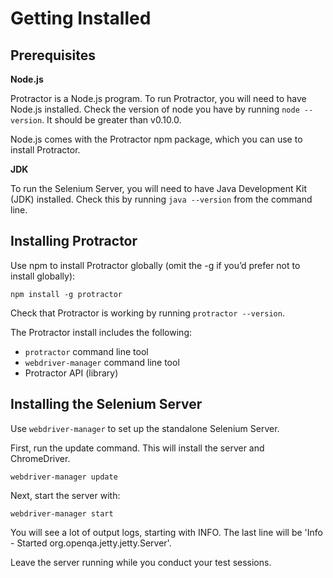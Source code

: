 Getting Installed
=================

Prerequisites
-------------

**Node.js**

Protractor is a Node.js program. To run Protractor, you will need to have Node.js installed. Check the version of node you have by running `node --version`. It should be greater than v0.10.0. 

Node.js comes with the Protractor npm package, which you can use to install Protractor.

**JDK**

To run the Selenium Server, you will need to have Java Development Kit (JDK) installed.  Check this by running `java --version` from the command line.

Installing Protractor
---------------------

Use npm to install Protractor globally (omit the -g if you’d prefer not to install globally):

    npm install -g protractor

Check that Protractor is working by running `protractor --version`.

The Protractor install includes the following:
 - `protractor` command line tool
 - `webdriver-manager` command line tool
 - Protractor API (library)

Installing the Selenium Server
------------------------------
Use `webdriver-manager` to set up the standalone Selenium Server. 

First, run the update command. This will install the server and ChromeDriver.

    webdriver-manager update

Next, start the server with:

    webdriver-manager start

You will see a lot of output logs, starting with INFO. The last line will be 'Info - Started org.openqa.jetty.jetty.Server'. 

Leave the server running while you conduct your test sessions.
